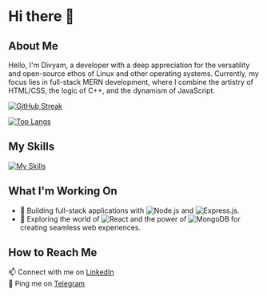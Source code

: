 # Hi there 👋

<!--
**Mayvid0/Mayvid0** is a ✨ _special_ ✨ repository because its `README.md` (this file) appears on your GitHub profile.
-->

## About Me

Hello, I'm Divyam, a developer with a deep appreciation for the versatility and open-source ethos of Linux and other operating systems. Currently, my focus lies in full-stack MERN development, where I combine the artistry of HTML/CSS, the logic of C++, and the dynamism of JavaScript.

[![GitHub Streak](http://github-readme-streak-stats.herokuapp.com?user=Mayvid0&theme=dark&background=000000)](https://git.io/streak-stats)



[![Top Langs](https://github-readme-stats.vercel.app/api/top-langs/?username=Mayvid0&layout=compact&theme=vision-friendly-dark)](https://github.com/anuraghazra/github-readme-stats)

## My Skills

[![My Skills](https://skillicons.dev/icons?i=html,css,javascript,bootstrap,c,cpp,sass,linux,nodejs,express&theme=dark)](https://skillicons.dev)

## What I'm Working On

- 🚀 Building full-stack applications with ![Node.js](https://skillicons.dev/icons?i=nodejs&theme=dark) and ![Express.js](https://skillicons.dev/icons?i=express&theme=dark).
- 📘 Exploring the world of ![React](https://skillicons.dev/icons?i=react&theme=dark) and the power of ![MongoDB](https://skillicons.dev/icons?i=mongodb&theme=dark) for creating seamless web experiences.

## How to Reach Me

📫 Connect with me on [LinkedIn](https://www.linkedin.com/in/divyam-link)  
💬 Ping me on [Telegram](https://t.me/dhdeuiywn)
